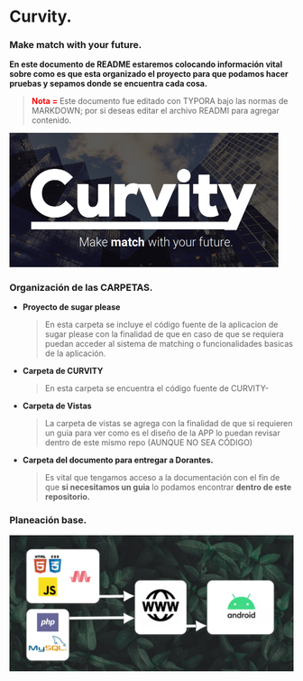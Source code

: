 # Curvity.

### Make match with your future.

**En este documento de README estaremos colocando información vital sobre como es que esta organizado el proyecto para que podamos hacer pruebas y sepamos donde se encuentra cada cosa.**

> <span style="color:red">**Nota =**</span> Este documento fue editado con TYPORA bajo las normas de MARKDOWN; por si deseas editar el archivo READMI para agregar contenido.

<img src="Vistas_app\logo\logo.PNG" alt="LOGO DE CURVITY" style="zoom:50%;" />

### Organización de las CARPETAS.

- **Proyecto de sugar please**

  > En esta carpeta se incluye el código fuente de la aplicacion de sugar please con la finalidad de que en caso de que se requiera puedan acceder al sistema de matching o funcionalidades basicas de la aplicación.

- **Carpeta de CURVITY**

  > En esta carpeta se encuentra el código fuente de CURVITY-

- **Carpeta de Vistas**

  > La carpeta de vistas se agrega con la finalidad de que si requieren un guia para ver como es el diseño de la APP lo puedan revisar dentro de este mismo repo (AUNQUE NO SEA CÓDIGO)

- **Carpeta del documento para entregar a Dorantes.**

  > Es vital que tengamos acceso a la documentación con el fin de que **si necesitamos un guia** lo podamos encontrar **dentro de este repositorio.**

### Planeación base.

<img src="Vistas_app\logo\plan.PNG" alt="LOGO DE CURVITY" />



